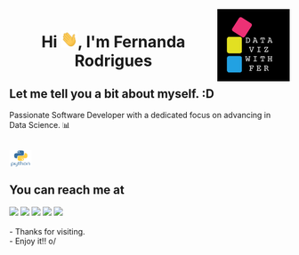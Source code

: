 
<img align="right" alt="Coding" width="130" src="https://github.com/feer-rodriguess90/feer-rodriguess90/blob/main/Logo/logo.datavizwithfer.png">

<h1 align="center">Hi <img src="https://raw.githubusercontent.com/Almas-Ali/Almas-Ali/master/static/wave.gif"
    width="30px" height="30px">, I'm Fernanda Rodrigues </h1>
    
## Let me tell you a bit about myself. :D 

Passionate Software Developer with a dedicated focus on advancing in Data Science. 📊 


<div style="display: inline_block"><br>
  <img align="center" alt="Fer-Python" height="30" width="40" src="https://raw.githubusercontent.com/devicons/devicon/master/icons/python/python-original-wordmark.svg">


## You can reach me at

<div>
  <a href = "mailto:feer.rodriguess90@gmail.com"><img src="https://img.shields.io/badge/Gmail-D14836?style=for-the-badge&logo=gmail&logoColor=white"></a>
  <a href="https://www.linkedin.com/in/datavizwithfer/" target="_blank"><img src="https://img.shields.io/badge/-LinkedIn-%230077B5?style=for-the-badge&logo=linkedin&logoColor=white" target="_blank"></a> 
  <a href= "https://api.whatsapp.com/send?phone=5551995611211&tt=Hello!"><img src="https://img.shields.io/badge/WhatsApp-25D366?style=for-the-badge&logo=whatsapp&logoColor=white"></a>
  <a href = "https://medium.com/@DataVizWithFer"><img src="https://img.shields.io/badge/Medium-12100E?style=for-the-badge&logo=medium&logoColor=white"></a>
  <a href = "https://twitter.com/DataVizWithFer"><img src="https://img.shields.io/badge/Twitter-1DA1F2?style=for-the-badge&logo=twitter&logoColor=white"></a>
</div>

<br />
- Thanks for visiting. <br />
- Enjoy it!! o/

